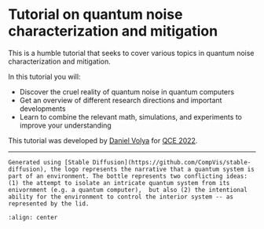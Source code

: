 # Tutorial on quantum noise characterization and mitigation

This is a humble tutorial that seeks to cover various topics in quantum noise characterization and mitigation.

In this tutorial you will:

- Discover the cruel reality of quantum noise in quantum computers
- Get an overview of different research directions and important developments
- Learn to combine the relevant math, simulations, and experiments to improve your understanding

This tutorial was developed by [Daniel Volya](https://volya.xyz) for [QCE 2022](https://qce.quantum.ieee.org/2022).

---

```{admonition} About the logo
Generated using [Stable Diffusion](https://github.com/CompVis/stable-diffusion), the logo represents the narrative that a quantum system is part of an environment. The bottle represents two conflicting ideas: (1) the attempt to isolate an intricate quantum system from its enivornment (e.g. a quantum computer),  but also (2) the intentional ability for the environment to control the interior system -- as represented by the lid.
```

```{image} logo.png
:align: center
```

<!-- ```{tableofcontents}
``` -->
